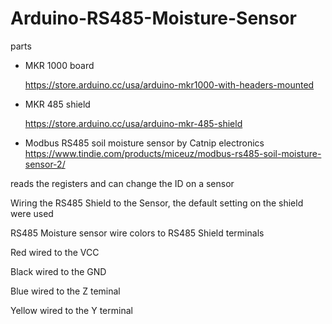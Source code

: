 # Arduino-RS485-Moisture-Sensor

parts
   - MKR 1000 board
   
        https://store.arduino.cc/usa/arduino-mkr1000-with-headers-mounted
   - MKR 485 shield
   
        https://store.arduino.cc/usa/arduino-mkr-485-shield
   - Modbus RS485 soil moisture sensor
        by Catnip electronics
        https://www.tindie.com/products/miceuz/modbus-rs485-soil-moisture-sensor-2/ 
        
reads the registers and can change the ID on a sensor

Wiring the RS485 Shield to the Sensor, the default setting on the shield were used

RS485 Moisture sensor wire colors to RS485 Shield terminals

Red wired to the VCC

Black wired to the GND

Blue wired to the Z teminal

Yellow wired to the Y terminal
